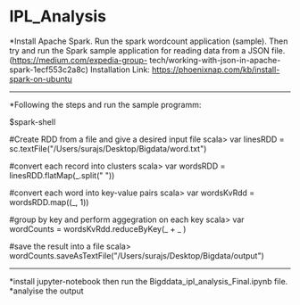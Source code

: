 # IPL_Analysis

*Install Apache Spark. Run the spark wordcount application (sample). Then try and run the Spark sample application for reading data from a JSON file. (https://medium.com/expedia-group- tech/working-with-json-in-apache-spark-1ecf553c2a8c)
Installation Link:   https://phoenixnap.com/kb/install-spark-on-ubuntu

**********************************************************************************************
*Following  the steps and run the sample programm:

$spark-shell

#Create RDD from a file and give a desired input file
scala> var linesRDD = sc.textFile("/Users/surajs/Desktop/Bigdata/word.txt")

#convert each record into clusters
scala> var wordsRDD = linesRDD.flatMap(_.split(" "))

#convert each word into key-value pairs
scala> var wordsKvRdd = wordsRDD.map((_, 1))

#group by key and perform aggegration on each key
scala> var wordCounts = wordsKvRdd.reduceByKey(_ + _ )

#save the result into a file
scala> wordCounts.saveAsTextFile("/Users/surajs/Desktop/Bigdata/output")

**********************************************************************************************

*install jupyter-notebook then run the Bigddata_ipl_analysis_Final.ipynb file.
*analyise the output
